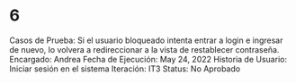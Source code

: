 # 6

Casos de Prueba: Si el usuario bloqueado intenta entrar a login e ingresar de nuevo, lo volvera a redireccionar a la vista de restablecer contraseña.
Encargado: Andrea
Fecha de Ejecución: May 24, 2022
Historia de Usuario: Iniciar sesión en el sistema
Iteración: IT3
Status: No Aprobado